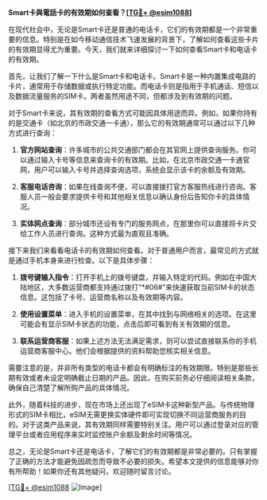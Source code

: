 **Smart卡與電話卡的有效期如何查看？[[TG💪+ @esim1088](https://t.me/s/esim1088)]**

在现代社会中，无论是Smart卡还是普通的电话卡，它们的有效期都是一个非常重要的信息。特别是在如今移动通信技术飞速发展的背景下，了解如何查看这些卡片的有效期显得尤为重要。今天，我们就来详细探讨一下如何查看Smart卡和电话卡的有效期。

首先，让我们了解一下什么是Smart卡和电话卡。Smart卡是一种内置集成电路的卡片，通常用于存储数据或执行特定功能。而电话卡则是指用于手机通话、短信以及数据流量服务的SIM卡。两者虽然用途不同，但都涉及到有效期的问题。

对于Smart卡来说，其有效期的查看方式可能因具体用途而异。例如，如果你持有的是交通卡（如北京的市政交通一卡通），那么它的有效期通常可以通过以下几种方式进行查询：

1. **官方网站查询**：许多城市的公共交通部门都会在其官网上提供查询服务。你可以通过输入卡号等信息来查询卡的有效期。比如，在北京市政交通一卡通官网，用户可以输入卡号并选择查询选项，系统会显示该卡的余额及有效期。

2. **客服电话咨询**：如果在线查询不便，可以直接拨打官方客服热线进行咨询。客服人员一般会要求提供卡号和其他相关信息以确认身份后告知你卡的具体情况。

3. **实体网点查询**：部分城市还设有专门的服务网点，在那里你可以直接将卡片交给工作人员进行查询。这种方式最为直观且准确。

接下来我们来看看电话卡的有效期如何查看。对于普通用户而言，最常见的方式就是通过手机本身来进行检查。以下是具体步骤：

1. **拨号键输入指令**：打开手机上的拨号键盘，并输入特定的代码。例如在中国大陆地区，大多数运营商都支持通过拨打“*#06#”来快速获取当前SIM卡的状态信息。这包括了卡号、运营商名称以及有效期等内容。

2. **使用设置菜单**：进入手机的设置菜单，在其中找到与网络相关的选项。在这里可能会有显示SIM卡状态的功能，点击后即可看到有关有效期的信息。

3. **联系运营商客服**：如果上述方法无法满足需求，则可以尝试直接联系你的手机运营商客服中心。他们会根据提供的资料帮助您核实相关信息。

需要注意的是，并非所有类型的电话卡都会有明确标注的有效期限。特别是那些长期有效或者未设定明确截止日期的产品。因此，在购买前务必仔细阅读相关条款，确保自己清楚了解所购产品的具体情况。

此外，随着科技的进步，现在市场上还出现了eSIM卡这种新型产品。与传统物理形式的SIM卡相比，eSIM无需更换实体硬件即可实现切换不同运营商服务的目的。对于这类产品来说，其有效期同样需要特别关注。用户可以通过登录对应的管理平台或者应用程序来实时监控账户余额及剩余时间等情况。

总之，无论是Smart卡还是电话卡，了解它们的有效期都是非常必要的。只有掌握了正确的方法才能避免因疏忽而导致不必要的损失。希望本文提供的信息能够对你有所帮助！如果你还有其他疑问，欢迎随时留言讨论。

[[TG💪+ @esim1088](https://t.me/s/esim1088) ![Image](https://i.postimg.cc/4NQfJmqS/Snipaste-2025-05-13-00-14-12.png)]